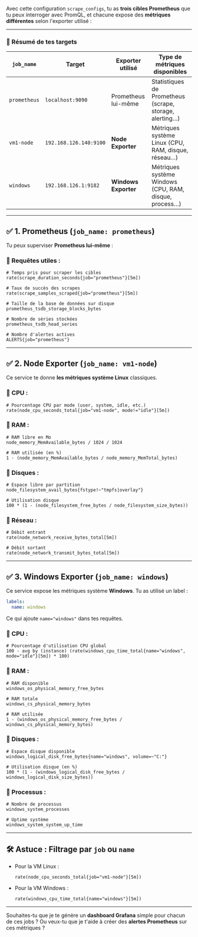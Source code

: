 Avec cette configuration `scrape_configs`, tu as **trois cibles Prometheus** que tu peux interroger avec PromQL, et chacune expose des **métriques différentes** selon l'exporter utilisé :

---

### 🔎 Résumé de tes targets

| `job_name`   | Target                 | Exporter utilisé     | Type de métriques disponibles                           |
| ------------ | ---------------------- | -------------------- | ------------------------------------------------------- |
| `prometheus` | `localhost:9090`       | Prometheus lui-même  | Statistiques de Prometheus (scrape, storage, alerting…) |
| `vm1-node`   | `192.168.126.140:9100` | **Node Exporter**    | Métriques système Linux (CPU, RAM, disque, réseau…)     |
| `windows`    | `192.168.126.1:9182`   | **Windows Exporter** | Métriques système Windows (CPU, RAM, disque, process…)  |

---

## ✅ 1. **Prometheus (`job_name: prometheus`)**

Tu peux superviser **Prometheus lui-même** :

### 🔧 Requêtes utiles :

```promql
# Temps pris pour scraper les cibles
rate(scrape_duration_seconds{job="prometheus"}[5m])

# Taux de succès des scrapes
rate(scrape_samples_scraped{job="prometheus"}[5m])

# Taille de la base de données sur disque
prometheus_tsdb_storage_blocks_bytes

# Nombre de séries stockées
prometheus_tsdb_head_series

# Nombre d'alertes actives
ALERTS{job="prometheus"}
```

---

## ✅ 2. **Node Exporter (`job_name: vm1-node`)**

Ce service te donne **les métriques système Linux** classiques.

### 🔧 CPU :

```promql
# Pourcentage CPU par mode (user, system, idle, etc.)
rate(node_cpu_seconds_total{job="vm1-node", mode!="idle"}[5m])
```

### 🔧 RAM :

```promql
# RAM libre en Mo
node_memory_MemAvailable_bytes / 1024 / 1024

# RAM utilisée (en %)
1 - (node_memory_MemAvailable_bytes / node_memory_MemTotal_bytes)
```

### 🔧 Disques :

```promql
# Espace libre par partition
node_filesystem_avail_bytes{fstype!~"tmpfs|overlay"}

# Utilisation disque
100 * (1 - (node_filesystem_free_bytes / node_filesystem_size_bytes))
```

### 🔧 Réseau :

```promql
# Débit entrant
rate(node_network_receive_bytes_total[5m])

# Débit sortant
rate(node_network_transmit_bytes_total[5m])
```

---

## ✅ 3. **Windows Exporter (`job_name: windows`)**

Ce service expose les métriques système **Windows**. Tu as utilisé un label :

```yaml
labels:
  name: windows
```

Ce qui ajoute `name="windows"` dans tes requêtes.

### 🔧 CPU :

```promql
# Pourcentage d'utilisation CPU global
100 - avg by (instance) (rate(windows_cpu_time_total{name="windows", mode="idle"}[5m]) * 100)
```

### 🔧 RAM :

```promql
# RAM disponible
windows_os_physical_memory_free_bytes

# RAM totale
windows_cs_physical_memory_bytes

# RAM utilisée
1 - (windows_os_physical_memory_free_bytes / windows_cs_physical_memory_bytes)
```

### 🔧 Disques :

```promql
# Espace disque disponible
windows_logical_disk_free_bytes{name="windows", volume=~"C:"}

# Utilisation disque (en %)
100 * (1 - (windows_logical_disk_free_bytes / windows_logical_disk_size_bytes))
```

### 🔧 Processus :

```promql
# Nombre de processus
windows_system_processes

# Uptime système
windows_system_system_up_time
```

---

## 🛠️ Astuce : Filtrage par `job` ou `name`

* Pour la VM Linux :

  ```promql
  rate(node_cpu_seconds_total{job="vm1-node"}[5m])
  ```

* Pour la VM Windows :

  ```promql
  rate(windows_cpu_time_total{name="windows"}[5m])
  ```

---

Souhaites-tu que je te génère un **dashboard Grafana** simple pour chacun de ces jobs ? Ou veux-tu que je t'aide à créer des **alertes Prometheus** sur ces métriques ?
